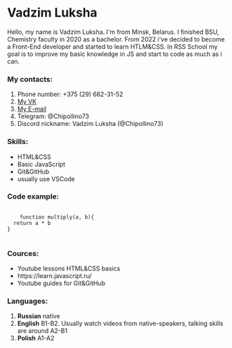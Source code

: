 <h1>Vadzim Luksha</h1>

<p>Hello, my name is Vadzim Luksha. I'm from Minsk, Belarus. I finished BSU, Chemistry faculty in 2020 as a bachelor. 
	From 2022 i've decided to become a Front-End developer and started to learn HTLM&CSS. 
	In RSS School my goal is to improve my basic knowledge in JS and start to code as much as i can.</p>

<h3>My contacts:</h3>
<ol>
	<li> Phone number: +375 (29) 662-31-52</li>
	<li>
		<a href="https://vk.com/chipollino_73" target=_blank>My VK</a>
	</li>
	<li>
		<a href="mailto:vadzimluksha73@gmail.com" target=_blank>My E-mail</a>
	</li>
	<li>Telegram: @Chipollino73</li>
	<li>Discord nickname: Vadzim Luksha (@Chipollino73)</li>
</ol>

<h3>Skills:</h3>
<ul>
	<li>HTML&CSS</li>
	<li>Basic JavaScript</li>
	<li>Git&GitHub</li>
	<li>usually use VSCode</li>
</ul>

<h3>Code example:</h3>
<pre>
<code>
	function multiply(a, b){
  return a * b
}
</code>
</pre>

<h3>Cources:</h3>
<ul>
	<li>Youtube lessons HTML&CSS basics</li>
	<li>https://learn.javascript.ru/</li>
	<li>Youtube guides for Git&GitHub</li>
</ul>

<h3>Languages:</h3>
<ol>
	<li><b>Russian</b> native</li>
	<li><b>English</b> B1-B2. Usually watch videos from native-speakers, talking skills are around A2-B1</li>
	<li><b>Polish</b> A1-A2</li>
</ol>
